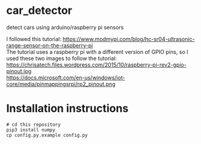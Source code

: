 # car_detector
detect cars using arduino/raspberry pi sensors

I followed this tutorial: https://www.modmypi.com/blog/hc-sr04-ultrasonic-range-sensor-on-the-raspberry-pi  
The tutorial uses a raspberry pi with a different version of GPIO pins, so I used these two images to follow the tutorial:  
https://chrisatech.files.wordpress.com/2015/10/raspberry-pi-rev2-gpio-pinout.jpg  
https://docs.microsoft.com/en-us/windows/iot-core/media/pinmappingsrpi/rp2_pinout.png

# Installation instructions

    # cd this repository
    pip3 install numpy
    cp config.py.example config.py
